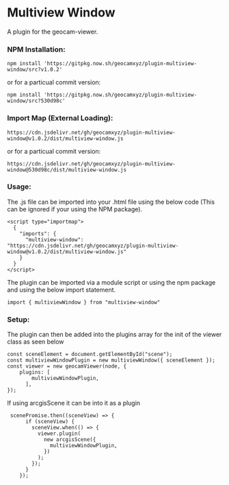 # Multiview Window
A plugin for the geocam-viewer.
### NPM Installation:
```
npm install 'https://gitpkg.now.sh/geocamxyz/plugin-multiview-window/src?v1.0.2'
```
or for a particual commit version:
```
npm install 'https://gitpkg.now.sh/geocamxyz/plugin-multiview-window/src?530d98c'
```
### Import Map (External Loading):
```
https://cdn.jsdelivr.net/gh/geocamxyz/plugin-multiview-window@v1.0.2/dist/multiview-window.js
```
or for a particual commit version:
```
https://cdn.jsdelivr.net/gh/geocamxyz/plugin-multiview-window@530d98c/dist/multiview-window.js
```
### Usage:
The .js file can be imported into your .html file using the below code (This can be ignored if your using the NPM package).
```
<script type="importmap">
  {
    "imports": {
      "multiview-window": "https://cdn.jsdelivr.net/gh/geocamxyz/plugin-multiview-window@v1.0.2/dist/multiview-window.js"
    }
  }
</script>
```
The plugin can be imported via a module script or using the npm package and using the below import statement.
```
import { multiviewWindow } from "multiview-window"
```
### Setup:
The plugin can then be added into the plugins array for the init of the viewer class as seen below
```
const sceneElement = document.getElementById("scene");
const multiviewWindowPlugin = new multiviewWindow({ sceneElement });
const viewer = new geocamViewer(node, {
	plugins: [
        multiviewWindowPlugin,
      ],
});
```
If using arcgisScene it can be into it as a plugin
```
 scenePromise.then((sceneView) => {
      if (sceneView) {
        sceneView.when(() => {
          viewer.plugin(
            new arcgisScene({
              multiviewWindowPlugin,
            })
          );
        });
      }
    });
```